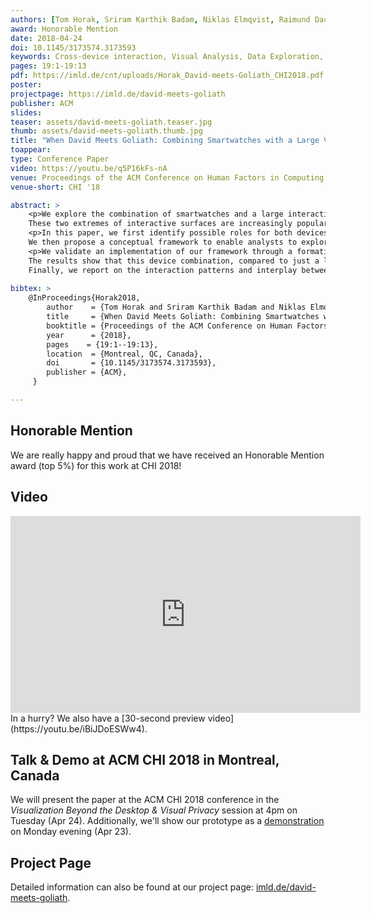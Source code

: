 ```yaml
---
authors: [Tom Horak, Sriram Karthik Badam, Niklas Elmqvist, Raimund Dachselt]
award: Honorable Mention
date: 2018-04-24
doi: 10.1145/3173574.3173593
keywords: Cross-device interaction, Visual Analysis, Data Exploration, Multi-Display Environment, Large Display, Smartwatch
pages: 19:1-19:13
pdf: https://imld.de/cnt/uploads/Horak_David-meets-Goliath_CHI2018.pdf
poster:
projectpage: https://imld.de/david-meets-goliath
publisher: ACM
slides:
teaser: assets/david-meets-goliath.teaser.jpg
thumb: assets/david-meets-goliath.thumb.jpg
title: "When David Meets Goliath: Combining Smartwatches with a Large Vertical Display for Visual Data Exploration"
toappear:
type: Conference Paper
video: https://youtu.be/q5P16kFs-nA
venue: Proceedings of the ACM Conference on Human Factors in Computing Systems
venue-short: CHI '18

abstract: >
    <p>We explore the combination of smartwatches and a large interactive display to support visual data analysis.
    These two extremes of interactive surfaces are increasingly popular, but feature different characteristics—display and input modalities, personal/public use, performance, and portability.</p>
    <p>In this paper, we first identify possible roles for both devices and the interplay between them through an example scenario.
    We then propose a conceptual framework to enable analysts to explore data items, track interaction histories, and alter visualization configurations through mechanisms using both devices in combination.</p>
    <p>We validate an implementation of our framework through a formative evaluation and a user study.
    The results show that this device combination, compared to just a large display, allows users to develop complex insights more fluidly by leveraging the roles of the two devices.
    Finally, we report on the interaction patterns and interplay between the devices for visual exploration as observed during our study.</p>
    
bibtex: >
    @InProceedings{Horak2018,
        author    = {Tom Horak and Sriram Karthik Badam and Niklas Elmqvist and Raimund Dachselt},
        title     = {When David Meets Goliath: Combining Smartwatches with a Large Vertical Display for Visual Data Exploration},
        booktitle = {Proceedings of the ACM Conference on Human Factors in Computing Systems},
        year      = {2018},
        pages    = {19:1--19:13},
        location  = {Montreal, QC, Canada},
        doi       = {10.1145/3173574.3173593},
        publisher = {ACM},
     }

---
```


## Honorable Mention
We are really happy and proud that we have received an Honorable Mention award (top 5%) for this work at CHI 2018!

## Video
<iframe width="560" height="315" src="https://www.youtube.com/embed/q5P16kFs-nA" frameborder="0" gesture="media" allow="encrypted-media" allowfullscreen></iframe>
In a hurry? We also have a [30-second preview video](https://youtu.be/iBiJDoESWw4).

## Talk & Demo at ACM CHI 2018 in Montreal, Canada
We will present the paper at the ACM CHI 2018 conference in the *Visualization Beyond the Desktop & Visual Privacy* session at 4pm on Tuesday (Apr 24).
Additionally, we'll show our prototype as a [demonstration](/publications/2018/david-meets-goliath-demo/) on Monday evening (Apr 23).

## Project Page
Detailed information can also be found at our project page: [imld.de/david-meets-goliath](https://imld.de/david-meets-goliath).
